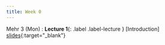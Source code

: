 ```yaml
---
title: Week 0
---
```


Mehr 3 (Mon)
: **Lecture 1**{: .label .label-lecture } [Introduction] [slides](https://drive.google.com/file/d/1uQqL6ezc9CcBIqIdViCgzK1bvOYyBOrm/view?usp=sharing){:target="_blank"}




